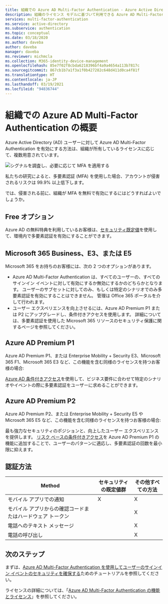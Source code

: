 ```yaml
---
title: 組織での Azure AD Multi-Factor Authentication - Azure Active Directory
description: 組織のライセンス モデルに基づいて利用できる Azure AD Multi-Factor Authentication の機能について説明します
services: multi-factor-authentication
ms.service: active-directory
ms.subservice: authentication
ms.topic: conceptual
ms.date: 03/18/2020
ms.author: daveba
author: daveba
manager: daveba
ms.reviewer: michmcla
ms.collection: M365-identity-device-management
ms.openlocfilehash: 85e7f02f8cbda6218396bf4a9a4654a113b7817c
ms.sourcegitcommit: 867cb1b7a1f3a1f0b427282c648d411d0ca4f81f
ms.translationtype: HT
ms.contentlocale: ja-JP
ms.lasthandoff: 03/19/2021
ms.locfileid: "94836744"
---
```

# <a name="overview-of-azure-ad-multi-factor-authentication-for-your-organization"></a>組織での Azure AD Multi-Factor Authentication の概要

Azure Active Directory (AD) ユーザーに対して Azure AD Multi-Factor Authentication を有効にする方法は、組織が所有しているライセンスに応じて、複数用意されています。 

![シグナルを調査し、必要に応じて MFA を適用する](./media/concept-fundamentals-mfa-get-started/verify-signals-and-perform-mfa-if-required.png)

私たちの研究によると、多要素認証 (MFA) を使用した場合、アカウントが侵害されるリスクは 99.9% 以上低下します。

では、侵害される前に、組織が MFA を無料で有効にするにはどうすればよいでしょうか。

## <a name="free-option"></a>Free オプション

Azure AD の無料特典を利用しているお客様は、[セキュリティ既定値](../fundamentals/concept-fundamentals-security-defaults.md)を使用して、環境内で多要素認証を有効にすることができます。

## <a name="microsoft-365-business-e3-or-e5"></a>Microsoft 365 Business、E3、または E5

Microsoft 365 をお持ちのお客様には、次の 2 つのオプションがあります。

* Azure AD Multi-Factor Authentication は、すべてのユーザーの、すべてのサインイン イベントに対して有効にするか無効にするかのどちらかとなります。 ユーザーのサブセットに対してのみ、もしくは特定のシナリオでのみ多要素認証を有効にすることはできません。 管理は Office 365 ポータルを介して行われます。 
* ユーザー エクスペリエンスを向上させるには、Azure AD Premium P1 または P2 にアップグレードし、条件付きアクセスを使用します。 詳細については、多要素認証を使用した Microsoft 365 リソースのセキュリティ保護に関するページを参照してください。

## <a name="azure-ad-premium-p1"></a>Azure AD Premium P1

Azure AD Premium P1、または Enterprise Mobility + Security E3、Microsoft 365 F1、Microsoft 365 E3 など、この機能を含む同様のライセンスを持つお客様の場合: 

[Azure AD 条件付きアクセス](../authentication/tutorial-enable-azure-mfa.md)を使用して、ビジネス要件に合わせて特定のシナリオやイベントの際に多要素認証をユーザーに求めることができます。

## <a name="azure-ad-premium-p2"></a>Azure AD Premium P2

Azure AD Premium P2、または Enterprise Mobility + Security E5 や Microsoft 365 E5 など、この機能を含む同様のライセンスを持つお客様の場合: 

最も強力なセキュリティのポジションと、向上したユーザー エクスペリエンスを提供します。 [リスク ベースの条件付きアクセス](../conditional-access/howto-conditional-access-policy-risk.md)を Azure AD Premium P1 の機能に追加することで、ユーザーのパターンに適応し、多要素認証の回数を最小限に抑えます。

## <a name="authentication-methods"></a>認証方法

| Method | セキュリティの既定値群 | その他すべての方法 |
| --- | --- | --- |
| モバイル アプリでの通知 | X | X |
| モバイル アプリからの確認コードまたはハードウェア トークン |   | X |
| 電話へのテキスト メッセージ |   | X |
| 電話の呼び出し |   | X |

## <a name="next-steps"></a>次のステップ

まずは、[Azure AD Multi-Factor Authentication を使用してユーザーのサインイン イベントのセキュリティを確保する](../authentication/tutorial-enable-azure-mfa.md)ためのチュートリアルを参照してください。

ライセンスの詳細については、「[Azure AD Multi-Factor Authentication の機能とライセンス](../authentication/concept-mfa-licensing.md)」を参照してください。
